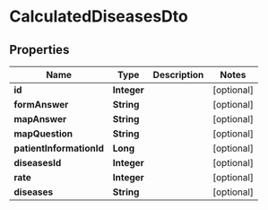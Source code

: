 
# CalculatedDiseasesDto

## Properties
Name | Type | Description | Notes
------------ | ------------- | ------------- | -------------
**id** | **Integer** |  |  [optional]
**formAnswer** | **String** |  |  [optional]
**mapAnswer** | **String** |  |  [optional]
**mapQuestion** | **String** |  |  [optional]
**patientInformationId** | **Long** |  |  [optional]
**diseasesId** | **Integer** |  |  [optional]
**rate** | **Integer** |  |  [optional]
**diseases** | **String** |  |  [optional]



